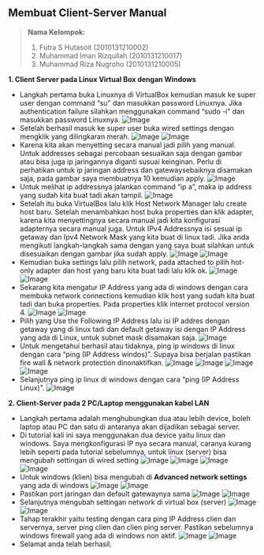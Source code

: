 ## Membuat Client-Server Manual
> **Nama Kelompok:**
> 1. Futra S Hutasoit (2010131210002)
> 2. Muhammad Iman Rizqullah (2010131210017)
> 3. Muhammad Riza Nugroho (2010131210005)

**1. Client Server pada Linux Virtual Box dengan Windows**
+ Langkah pertama buka Linuxnya di VirtualBox kemudian masuk ke super user dengan command “su” dan masukkan password Linuxnya. Jika authentication failure silahkan menggunakan command “sudo -i” dan masukkan password Linuxnya.
![Image](tugas1no1_1.png)
+ Setelah berhasil masuk ke super user buka wired settings dengan mengklik yang dilingkaran merah.
![Image](tugas1no1_2.png)
![Image](tugas1no1_3.png)
+ Karena kita akan menyetting secara manual jadi pilih yang manual. Untuk addresses sebagai percobaan sesuaikan saja dengan gambar atau bisa juga ip jaringannya diganti susuai keinginan. Perlu di perhatikan untuk ip jaringan address dan gatewaysebaiknya disamakan saja, pada gambar saya membuatnya 10 kemudian apply.
![Image](tugas1no1_4.png)
+ Untuk melihat ip addressnya jalankan command “ip a”, maka ip address yang sudah kita buat tadi akan tampil. 
![Image](tugas1no1_5.png)
+ Setelah itu buka VirtualBox lalu klik Host Network Manager lalu create host baru. Setelah menambahkan host buka properties dan klik adapter, karena kita menyettingnya secara manual jadi kita konfigurasi adapternya secara manual juga. Untuk IPv4 Addressnya isi sesuai ip getaway dan Ipv4 Network Mask yang kita buat di linux tadi. Jika anda mengikuti langkah-langkah sama dengan yang saya buat silahkan untuk disesuaikan dengan gambar jika sudah apply. 
![Image](tugas1no1_6.png)
![Image](tugas1no1_7.png)
+ Kemudian buka settings lalu pilih network, pada attached to pilih hot-only adapter dan host yang baru kita buat tadi lalu klik ok.
![Image](tugas1no1_8.png)
![Image](tugas1no1_9.png)
+ Sekarang kita mengatur IP Address yang ada di windows dengan cara membuka network connections kemudian klik host yang sudah kita buat tadi dan buka properties. Pada properties klik internet protocol version 4.
![Image](tugas1no1_10.png)
![Image](tugas1no1_11.png)
+ Pilih yang Use the Following IP Address lalu isi IP addres dengan getaway yang di linux tadi dan default getaway isi dengan IP Address yang ada di Linux, untuk subnet mask disamakan saja.
![Image](tugas1no1_12.png)
+ Untuk mengetahui berhasil atau tidaknya, ping ip windows di linux dengan cara “ping (IP Address windos)”. Supaya bisa berjalan pastikan fire wall & network protection dinonaktifkan.
![Image](tugas1no1_13.png)
![Image](tugas1no1_14.png)
![Image](tugas1no1_15.png)
![Image](tugas1no1_16.png)
+ Selanjutnya ping ip linux di windows dengan cara “ping (IP Address Linux)”.
![Image](tugas1no1_17.png)

**2. Client-Server pada 2 PC/Laptop menggunakan kabel LAN**
+ Langkah pertama adalah menghubungkan dua atau lebih device, boleh laptop atau PC dan satu di antaranya akan dijadikan sebagai server.
+ Di tutorial kali ini saya menggunakan dua device yaitu linux dan windows. Saya mengkonfigurasi IP nya secara manual, caranya kurang lebih seperti pada tutorial sebelumnya, untuk linux (server) bisa mengubah settingan di wired setting
![Image](tugas1no2_1.png)
![Image](tugas1no2_2.png)
![Image](tugas1no2_3.png)
![Image](tugas1no2_4.png)
+ Untuk windows (klien) bisa mengubah di **Advanced network settings** yang ada di windows
![Image](tugas1no2_5.png)
![Image](tugas1no2_6.png)
+ Pastikan port jaringan dan default gatewaynya sama
![Image](tugas1no2_7.png)
![Image](tugas1no2_8.png)
+ Selanjutnya mengubah settingan network di virtual box (server)
![Image](tugas1no2_9.png)
![Image](tugas1no2_10.png)
+ Tahap terakhir yaitu testing dengan cara ping IP Address clien dan servernya, server ping clien dan clien ping server. Pastikan sebelumnya windows firewall yang ada di windows non aktif.
![Image](tugas1no2_11.png)
![Image](tugas1no2_12.png)
+ Selamat anda telah berhasil.
